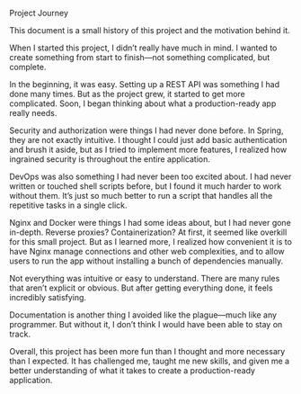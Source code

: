 Project Journey

This document is a small history of this project and the motivation behind it.

When I started this project, I didn’t really have much in mind. I wanted to create something from start to finish—not something complicated, but complete.

In the beginning, it was easy. Setting up a REST API was something I had done many times. But as the project grew, it started to get more complicated. Soon, I began thinking about what a production-ready app really needs.

Security and authorization were things I had never done before. In Spring, they are not exactly intuitive. I thought I could just add basic authentication and brush it aside, but as I tried to implement more features, I realized how ingrained security is throughout the entire application.

DevOps was also something I had never been too excited about. I had never written or touched shell scripts before, but I found it much harder to work without them. It’s just so much better to run a script that handles all the repetitive tasks in a single click.

Nginx and Docker were things I had some ideas about, but I had never gone in-depth. Reverse proxies? Containerization? At first, it seemed like overkill for this small project. But as I learned more, I realized how convenient it is to have Nginx manage connections and other web complexities, and to allow users to run the app without installing a bunch of dependencies manually.

Not everything was intuitive or easy to understand. There are many rules that aren’t explicit or obvious. But after getting everything done, it feels incredibly satisfying.

Documentation is another thing I avoided like the plague—much like any programmer. But without it, I don’t think I would have been able to stay on track.

Overall, this project has been more fun than I thought and more necessary than I expected. It has challenged me, taught me new skills, and given me a better understanding of what it takes to create a production-ready application.

